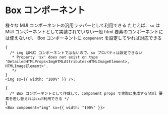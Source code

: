# Box コンポーネント

様々な MUI コンポーネントの汎用ラッパーとして利用できる
たとえば、`sx` は MUI コンポーネントとして実装されていない一般 html 要素のコンポーネントには使えないが、
Box コンポーネントに `component` を設定してやれば対応できる

```tsx
{
  /* img はMUI コンポーネントではないので、sx プロパティは設定できない
   * Property 'sx' does not exist on type 'DetailedHTMLProps<ImgHTMLAttributes<HTMLImageElement>, HTMLImageElement>'.
   */
}
<img sx={{ width: "100%" }} />;

{
  /* Box コンポーネントとして作成して、component props で実際に生成するhtml 要素を差し替えればsxが利用できる */
}
<Box component="img" sx={{ width: "100%" }}>
```
